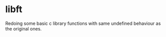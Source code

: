 # libft
Redoing some basic c library functions with same undefined behaviour as the original ones. 
